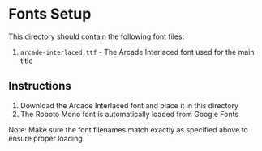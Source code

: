 # Fonts Setup

This directory should contain the following font files:

1. `arcade-interlaced.ttf` - The Arcade Interlaced font used for the main title

## Instructions

1. Download the Arcade Interlaced font and place it in this directory
2. The Roboto Mono font is automatically loaded from Google Fonts

Note: Make sure the font filenames match exactly as specified above to ensure proper loading. 